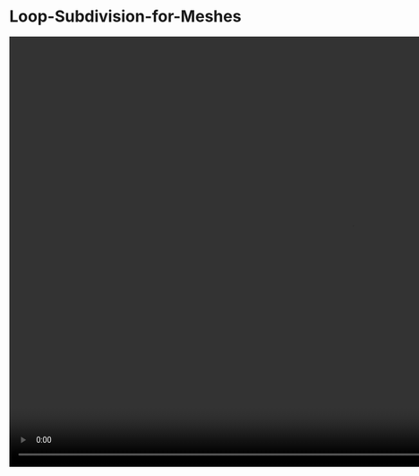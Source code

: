 # Loop-Subdivision-for-Meshes
<video width="1224" height="768" controls>
    <source src="Demo.mov" type="video/mov">
</video>
